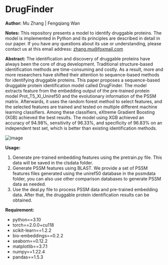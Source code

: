 # DrugFinder

**Author:** Mu Zhang | Fengqiang Wan 

**Notes:** This repository presents a model to identify druggable proteins. The model is implemented in Python and its principles are described in detail in our paper. If you have any questions about its use or understanding, please contact us at this email address: zhang.mu@foxmail.com

**Abstract:** The identification and discovery of druggable proteins have always been the core of drug development. Traditional structure-based identification methods are time-consuming and costly. As a result, more and more researchers have shifted their attention to sequence-based methods for identifying druggable proteins. This paper proposes a sequence-based druggable protein identification model called DrugFinder. The model extracts feature from the embedding output of the pre-trained protein model Prot_T5_Xl_Uniref50 and the evolutionary information of the PSSM matrix. Afterwards, it uses the random forest method to select features, and the selected features are trained and tested on multiple different machine learning classifiers. Among these classifiers, eXtreme Gradient Boosting (XGB) achieved the best results. The model using XGB achieved an accuracy of 94.98%, sensitivity of 96.33%, and specificity of 96.83% on an independent test set, which is better than existing identification methods.

![image](https://github.com/Melo-1017/DrugFinder/assets/73173628/f7732135-2d6a-46d5-8edd-b6b33843552a)


**Usage:**

1. Generate pre-trained embedding features using the pretrain.py file. This data will be saved in the clsdata folder.
2. Generate PSSM features using BLAST. We provide a set of PSSM features files generated using the uniref50 database in the pssmdata folder, you can also use other comparison databases to generate PSSM data as needed.
3. Use the deal.py file to process PSSM data and pre-trained embedding data. After that, the druggable protein identification results can be obtained.

**Requirement:**

- python==3.10
- torch==2.0.0+cu118
- scikit-learn==1.2.2
- bio-embeddings==0.2.2
- seaborn==0.12.2
- matplotlib==3.7.1
- numpy==1.22.4
- pandas==1.5.3

